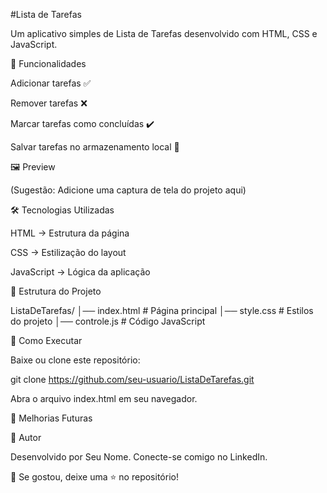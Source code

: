 #Lista de Tarefas

Um aplicativo simples de Lista de Tarefas desenvolvido com HTML, CSS e JavaScript.

🚀 Funcionalidades

Adicionar tarefas ✅

Remover tarefas ❌

Marcar tarefas como concluídas ✔️

Salvar tarefas no armazenamento local 🔄

🖼️ Preview

(Sugestão: Adicione uma captura de tela do projeto aqui)

🛠️ Tecnologias Utilizadas

HTML → Estrutura da página

CSS → Estilização do layout

JavaScript → Lógica da aplicação

📂 Estrutura do Projeto

ListaDeTarefas/
│── index.html      # Página principal
│── style.css       # Estilos do projeto
│── controle.js     # Código JavaScript

🔧 Como Executar

Baixe ou clone este repositório:

git clone https://github.com/seu-usuario/ListaDeTarefas.git

Abra o arquivo index.html em seu navegador.

📌 Melhorias Futuras



📝 Autor

Desenvolvido por Seu Nome. Conecte-se comigo no LinkedIn.

📢 Se gostou, deixe uma ⭐ no repositório!

